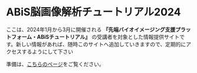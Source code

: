 # ABiS脳画像解析チュートリアル2024

ここは、2024年1月から3月に開催される **『先端バイオイメージング支援プラットフォーム・ABiSチュートリアル』** の受講者を対象とした情報提供サイトです。新しい情報があれば、随時このサイトへ追加していきますので、定期的にアクセスするようにして下さい

準備は、[こちらのページ](https://github.com/kytk/abis-web-2024/wiki)をご覧ください。

